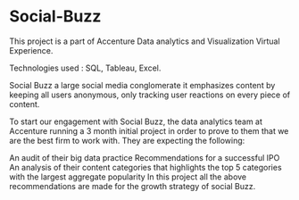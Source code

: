# Social-Buzz
This project is a part of Accenture Data analytics and Visualization Virtual Experience.

Technologies used : SQL, Tableau, Excel.

Social Buzz a large social media conglomerate it emphasizes content by keeping all users anonymous, only tracking user reactions on every piece of content.

To start our engagement with Social Buzz, the data analytics team at Accenture running a 3 month initial project in order to prove to them that we are the best firm to work with. They are expecting the following:

An audit of their big data practice
Recommendations for a successful IPO
An analysis of their content categories that highlights the top 5 categories with the largest aggregate popularity
In this project all the above recommendations are made for the growth strategy of social Buzz.
